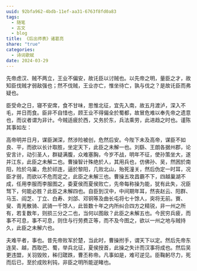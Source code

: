 ```yaml
---
uuid: 92bfa962-4bdb-11ef-aa31-6763f8fd0a83
tags:
  - 随笔
  - 古文
  - blog
title: 《后出师表》诸葛亮
share: "true"
categories:
  - 诗词歌赋
date: 2024-03-29
---
```


先帝虑汉、贼不两立，王业不偏安，故讬臣以讨贼也。以先帝之明，量臣之才，故知臣伐贼才弱敌强也；然不伐贼，王业亦亡，惟坐待亡，孰与伐之？是故讬臣而弗疑也。

臣受命之日，寝不安席，食不甘味，思惟北征，宜先入南，故五月渡泸，深入不毛，并日而食。臣非不自惜也，顾王业不得偏全於蜀都，故冒危难以奉先帝之遗意也，而议者谓为非计。今贼适疲於西，又务於东，兵法乘劳，此进趋之时也。谨陈其事如左：

高帝明并日月，谋臣渊深，然涉险被创，危然后安。今陛下未及高帝，谋臣不如良、平，而欲以长计取胜，坐定天下，此臣之未解一也。刘繇、王朗各据州郡，论安言计，动引圣人，群疑满腹，众难塞胸，今岁不战，明年不征，使孙策坐大，遂并江东，此臣之未解二也。曹操智计殊绝於人，其用兵也，仿佛孙、吴，然困於南阳，险於乌巢，危於祁连，逼於黎阳，几败北山，殆死潼关，然后伪定一时耳，况臣才弱，而欲以不危而定之，此臣之未解三也。曹操五攻昌霸不下，四越巢湖不成，任用李服而李服图之，委夏侯而夏侯败亡，先帝每称操为能，犹有此失，况臣驽下，何能必胜？此臣之未解四也。自臣到汉中，中间期年耳，然丧赵云、阳群、马玉、阎芝、丁立、白寿、刘郃、邓铜等及曲长屯将七十馀人，突将无前。賨、叟、青羌散骑、武骑一千馀人，此皆数十年之内所纠合四方之精锐，非一州之所有，若复数年，则损三分之二也，当何以图敌？此臣之未解五也。今民穷兵疲，而事不可息，事不可息，则住与行劳费正等，而不及今图之，欲以一州之地与贼持久，此臣之未解六也。

夫难平者，事也。昔先帝败军於楚，当此时，曹操拊手，谓天下以定。然后先帝东连吴、越，西取巴、蜀，举兵北征，夏侯授首，此操之失计而汉事将成也。然后吴更违盟，关羽毁败，秭归蹉跌，曹丕称帝。凡事如是，难可逆见。臣鞠躬尽力，死而后已，至於成败利钝，非臣之明所能逆睹也。
